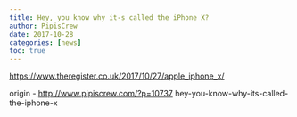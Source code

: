 ```yaml
---
title: Hey, you know why it-s called the iPhone X?
author: PipisCrew
date: 2017-10-28
categories: [news]
toc: true
---
```


https://www.theregister.co.uk/2017/10/27/apple_iphone_x/

origin - http://www.pipiscrew.com/?p=10737 hey-you-know-why-its-called-the-iphone-x